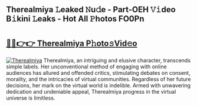 ## Therealmiya 𝙻eaked 𝙽u𝚍e - Part-OEH 𝚅𝚒deo B𝚒kini 𝙻eaks - Hot All 𝙿hotos FO0Pn

# <h2><a href="http://ld1edfz.urlbe.top/?page=Therealmiya">🔗🔗👉👉 Therealmiya P𝚑oto𝚜Vid𝚎o</a></h2>

[![Therealmiya](https://i.imgur.com/eBuTRDB.gif)](http://ld1edfz.urlbe.top/?page=Therealmiya)
Therealmiya, an intriguing and elusive character, transcends simple labels. Her unconventional method of engaging with online audiences has allured and offended critics, stimulating debates on consent, morality, and the intricacies of virtual communities. Regardless of her future decisions, her mark on the virtual world is indelible. Armed with unwavering dedication and undeniable appeal, Therealmiya progress in the virtual universe is limitless.
